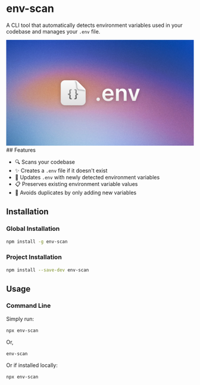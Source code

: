 # env-scan

A CLI tool that automatically detects environment variables used in your codebase and manages your `.env` file.

<img  src="./env_s.png" alt="Image" />
## Features

- 🔍 Scans your codebase 
- ✨ Creates a `.env` file if it doesn't exist
- 🔄 Updates `.env` with newly detected environment variables
- 📋 Preserves existing environment variable values
- 🚫 Avoids duplicates by only adding new variables

## Installation

### Global Installation

```bash
npm install -g env-scan
```

### Project Installation

```bash
npm install --save-dev env-scan
```

## Usage

### Command Line

Simply run:

```bash
npx env-scan
```
Or,
```bash
env-scan
```


Or if installed locally:

```bash
npx env-scan
```



